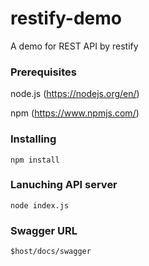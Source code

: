 # restify-demo
A demo for REST API by restify

### Prerequisites
node.js (https://nodejs.org/en/)

npm (https://www.npmjs.com/)

### Installing
```
npm install
```

### Lanuching API server
```
node index.js
```

### Swagger URL
```
$host/docs/swagger
```
